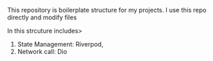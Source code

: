 This repository is boilerplate structure for my projects. I use this repo directly and modify files

In this strcuture includes>
1. State Management: Riverpod,
2. Network call: Dio


